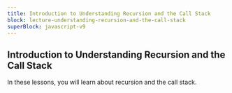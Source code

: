```yaml
---
title: Introduction to Understanding Recursion and the Call Stack
block: lecture-understanding-recursion-and-the-call-stack
superBlock: javascript-v9
---
```


## Introduction to Understanding Recursion and the Call Stack

In these lessons, you will learn about recursion and the call stack.
